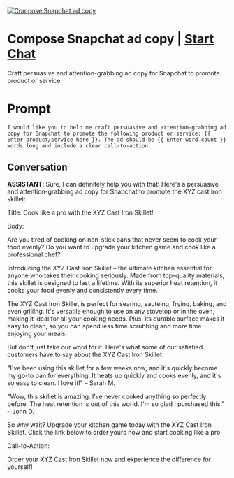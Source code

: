 
[![Compose Snapchat ad copy](https://flow-prompt-covers.s3.us-west-1.amazonaws.com/icon/vintage/vint_2.png)](https://gptcall.net/chat.html?data=%7B%22contact%22%3A%7B%22id%22%3A%22trtKsbNwHTikD5Hn3Ub2C%22%2C%22flow%22%3Atrue%7D%7D)
# Compose Snapchat ad copy | [Start Chat](https://gptcall.net/chat.html?data=%7B%22contact%22%3A%7B%22id%22%3A%22trtKsbNwHTikD5Hn3Ub2C%22%2C%22flow%22%3Atrue%7D%7D)
Craft persuasive and attention-grabbing ad copy for Snapchat to promote product or service

# Prompt

```
I would like you to help me craft persuasive and attention-grabbing ad copy for Snapchat to promote the following product or service: {{ Enter product/service here }}. The ad should be {{ Enter word count }} words long and include a clear call-to-action.
```

## Conversation

**ASSISTANT**: Sure, I can definitely help you with that! Here's a persuasive and attention-grabbing ad copy for Snapchat to promote the XYZ cast iron skillet:



Title: Cook like a pro with the XYZ Cast Iron Skillet!



Body:



Are you tired of cooking on non-stick pans that never seem to cook your food evenly? Do you want to upgrade your kitchen game and cook like a professional chef?



Introducing the XYZ Cast Iron Skillet – the ultimate kitchen essential for anyone who takes their cooking seriously. Made from top-quality materials, this skillet is designed to last a lifetime. With its superior heat retention, it cooks your food evenly and consistently every time.



The XYZ Cast Iron Skillet is perfect for searing, sautéing, frying, baking, and even grilling. It's versatile enough to use on any stovetop or in the oven, making it ideal for all your cooking needs. Plus, its durable surface makes it easy to clean, so you can spend less time scrubbing and more time enjoying your meals.



But don't just take our word for it. Here's what some of our satisfied customers have to say about the XYZ Cast Iron Skillet:



"I've been using this skillet for a few weeks now, and it's quickly become my go-to pan for everything. It heats up quickly and cooks evenly, and it's so easy to clean. I love it!" – Sarah M.



"Wow, this skillet is amazing. I've never cooked anything so perfectly before. The heat retention is out of this world. I'm so glad I purchased this." – John D.



So why wait? Upgrade your kitchen game today with the XYZ Cast Iron Skillet. Click the link below to order yours now and start cooking like a pro!



Call-to-Action:



Order your XYZ Cast Iron Skillet now and experience the difference for yourself!


